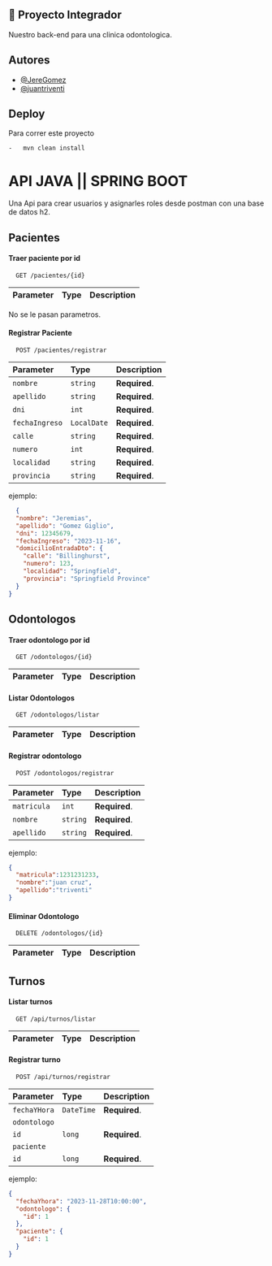 
## 🚀 Proyecto Integrador
Nuestro back-end para una clinica odontologica.


## Autores

- [@JereGomez](https://www.github.com/JereGomez)
- [@juantriventi](https://www.github.com/juantriventi)


## Deploy

Para correr este proyecto

```bash
-   mvn clean install
```


# API JAVA || SPRING BOOT

Una Api para crear usuarios y asignarles roles desde postman con una base de datos h2.
## Pacientes

#### Traer paciente por id

```http
  GET /pacientes/{id}
```

| Parameter | Type     | Description                |
| :-------- | :------- | :------------------------- |

No se le pasan parametros.

#### Registrar Paciente

```http
  POST /pacientes/registrar
```

| Parameter | Type     | Description                       |
| :-------- | :------- | :-------------------------------- |
| `nombre`  | `string` | **Required**. |
| `apellido`| `string` | **Required**. |
| `dni`     | `int` | **Required**. |
| `fechaIngreso`  | `LocalDate` | **Required**. |
| `calle`| `string` | **Required**. |
| `numero`     | `int` | **Required**. |
| `localidad`     | `string` | **Required**. |
| `provincia`     | `string` | **Required**. |

ejemplo:
```json
  {
  "nombre": "Jeremias",
  "apellido": "Gomez Giglio",
  "dni": 12345679,
  "fechaIngreso": "2023-11-16",
  "domicilioEntradaDto": {
    "calle": "Billinghurst",
    "numero": 123,
    "localidad": "Springfield",
    "provincia": "Springfield Province"
  }
}
```

## Odontologos


#### Traer odontologo por id

```http
  GET /odontologos/{id}
```
| Parameter | Type     | Description                |
| :-------- | :------- | :------------------------- |


#### Listar Odontologos
```http
  GET /odontologos/listar
```
| Parameter | Type     | Description                |
| :-------- | :------- | :------------------------- |

#### Registrar odontologo

```http
  POST /odontologos/registrar
```

| Parameter | Type     | Description                       |
| :-------- | :------- | :-------------------------------- |
| `matricula` | `int` | **Required**. |
| `nombre`  | `string` | **Required**. |
| `apellido`| `string` | **Required**. |


ejemplo:
```json
{
  "matricula":1231231233,
  "nombre":"juan cruz",
  "apellido":"triventi"
} 
```
#### Eliminar Odontologo

```http
  DELETE /odontologos/{id}
```
| Parameter | Type     | Description                |
| :-------- | :------- | :------------------------- |


## Turnos

#### Listar turnos

```http
  GET /api/turnos/listar
```

| Parameter | Type     | Description                |
| :-------- | :------- | :------------------------- |

#### Registrar turno
```http
  POST /api/turnos/registrar
```

| Parameter | Type     | Description                       |
| :-------- | :------- | :-------------------------------- |
| `fechaYHora` | `DateTime` | **Required**. |
| `odontologo`  
| `id`| `long` | **Required**. |
| `paciente`  
| `id`| `long` | **Required**. |

ejemplo:
```json
{
  "fechaYhora": "2023-11-28T10:00:00",
  "odontologo": {
    "id": 1
  },
  "paciente": {
    "id": 1
  }
}
```